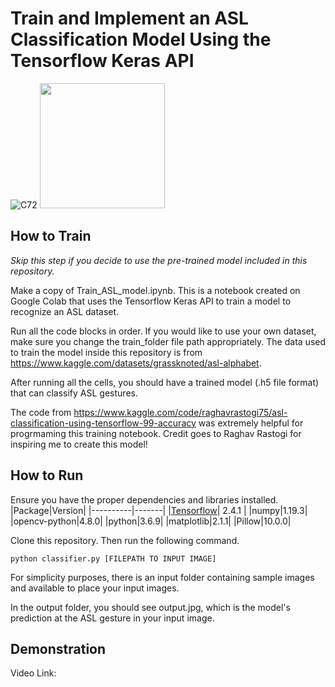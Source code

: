 # Train and Implement an ASL Classification Model Using the Tensorflow Keras API
![C72](https://github.com/brucdeng/ASL-recongition/assets/122509493/50b923b2-a671-4265-b2a3-196c07128598)
<img src="https://github.com/brucdeng/ASL-recongition/assets/122509493/6352f836-b0d6-4b42-95ca-943e3db3ebf5" width="200" height="200">

## How to Train  
*Skip this step if you decide to use the pre-trained model included in this repository.*  

Make a copy of Train_ASL_model.ipynb. This is a notebook created on Google Colab that uses the Tensorflow Keras API to train a model to recognize an ASL dataset. 

Run all the code blocks in order. If you would like to use your own dataset, make sure you change the train_folder file path appropriately. The data used to train the model inside this repository is from https://www.kaggle.com/datasets/grassknoted/asl-alphabet.  

After running all the cells, you should have a trained model (.h5 file format) that can classify ASL gestures.  

The code from https://www.kaggle.com/code/raghavrastogi75/asl-classification-using-tensorflow-99-accuracy was extremely helpful for progrmaming this training notebook. Credit goes to Raghav Rastogi for inspiring me to create this model!  

## How to Run
Ensure you have the proper dependencies and libraries installed. 
|Package|Version|
|----------|-------|
|[Tensorflow](https://qengineering.eu/install-tensorflow-2.4.0-on-jetson-nano.html)| 2.4.1 |
|numpy|1.19.3|
|opencv-python|4.8.0|
|python|3.6.9|
|matplotlib|2.1.1|
|Pillow|10.0.0|  

Clone this repository. Then run the following command. 
```
python classifier.py [FILEPATH TO INPUT IMAGE]
```
For simplicity purposes, there is an input folder containing sample images and available to place your input images. 

In the output folder, you should see output.jpg, which is the model's prediction at the ASL gesture in your input image.  

## Demonstration
Video Link: 
